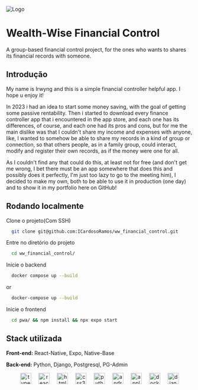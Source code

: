 
![Logo](https://dev-to-uploads.s3.amazonaws.com/uploads/articles/th5xamgrr6se0x5ro4g6.png)

# Wealth-Wise Financial Control

A group-based financial control project, for the ones who wants to shares its financial records with someone.
## Introdução

My name is Irwyng and this is a simple financial controller helpful app. I hope u enjoy it!

In 2023 i had an idea to start some money saving, with the goal of getting some passive rentability. Then i started to download every finance controller app that i encountered in the app store, and each one has its differences, of course, and each one had its pros and cons, but for me the main dislike was that I couldn't share my income and expenses with anyone, like, I wanted to somehow be able to share my records in a kind of group or connection, so that others people, as in a family group, could interact, modify and register their own records, as if the money were one for all.

As I couldn't find any that could do this, at least not for free (and don't get me wrong, I bet there must be an app somewhere that does this and possibly does it perfectly, I'm just too lazy to go to the meeting him), I decided to make my own, both to be able to use it in production (one day) and to show it in my portfolio here on GitHub!
## Rodando localmente

Clone o projeto(Com SSH)

```bash
  git clone git@github.com:ICardosoRamos/ww_financial_control.git
```

Entre no diretório do projeto

```bash
  cd ww_financial_control/
```

Inicie o backend

```bash
  docker compose up --build
```
or
```bash
  docker-compose up --build
```

Inicie o frontend

```bash
  cd pwa/ && npm install && npx expo start
```


## Stack utilizada

**Front-end:** React-Native, Expo, Native-Base

**Back-end:** Python, Django, Postgresql, PG-Admin


<div align="center">
  <img src="https://img.shields.io/badge/TypeScript-3178C6?logo=typescript&logoColor=white&style=for-the-badge" height="30" alt="typescript logo"  />
  <img width="12" />
  <img src="https://img.shields.io/badge/React%20Native-61DAFB?logo=react&logoColor=black&style=for-the-badge" height="30" alt="react native logo"  />
  <img width="12" />
  <img src="https://img.shields.io/badge/HTML5-E34F26?logo=html5&logoColor=white&style=for-the-badge" height="30" alt="html5 logo"  />
  <img width="12" />
  <img src="https://img.shields.io/badge/CSS3-1572B6?logo=css3&logoColor=white&style=for-the-badge" height="30" alt="css3 logo"  />
  <img width="12" />
  <img src="https://img.shields.io/badge/Python-3776AB?logo=python&logoColor=white&style=for-the-badge" height="30" alt="python logo"  />
  <img width="12" />
  <img src="https://img.shields.io/badge/Android-3DDC84?logo=android&logoColor=black&style=for-the-badge" height="30" alt="android logo"  />
  <img width="12" />
  <img src="https://img.shields.io/badge/Apple-000000?logo=apple&logoColor=white&style=for-the-badge" height="30" alt="apple logo"  />
  <img width="12" />
  <img src="https://img.shields.io/badge/Docker-2496ED?logo=docker&logoColor=white&style=for-the-badge" height="30" alt="docker logo"  />
  <img width="12" />
  <img src="https://img.shields.io/badge/Django-092E20?logo=django&logoColor=white&style=for-the-badge" height="30" alt="django logo"  />
</div>

